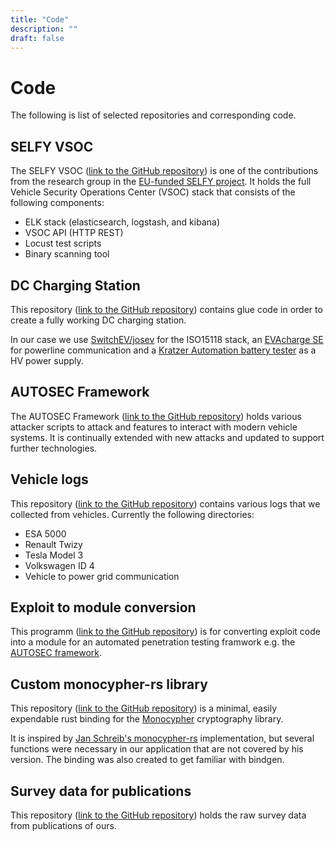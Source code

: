 ```yaml
---
title: "Code"
description: ""
draft: false
---
```


# Code

The following is list of selected repositories and corresponding code.


## SELFY VSOC

The SELFY VSOC ([link to the GitHub repository](https://github.com/securityinmobility/selfy-vsoc-api)) is one of the contributions from the research group in the [EU-funded SELFY project](https://selfy-project.eu/). It holds the full Vehicle Security Operations Center (VSOC) stack that consists of the following components:

- ELK stack (elasticsearch, logstash, and kibana)
- VSOC API (HTTP REST)
- Locust test scripts 
- Binary scanning tool


## DC Charging Station

This repository ([link to the GitHub repository](https://github.com/securityinmobility/dc-charging-station)) contains glue code in order to create a fully working DC charging station.

In our case we use [SwitchEV/josev](https://github.com/SwitchEV/josev) for the ISO15118 stack, an [EVAcharge SE](https://chargebyte.com/products/charging-station-communication/evacharge-se) for powerline communication and a [Kratzer Automation battery tester](https://www.ni.com/de/shop/power-electronics-test-systems.html) as a HV power supply.


## AUTOSEC Framework

The AUTOSEC Framework ([link to the GitHub repository](https://github.com/securityinmobility/autosec-framework)) holds various attacker scripts to attack and features to interact with modern vehicle systems. It is continually extended with new attacks and updated to support further technologies.


## Vehicle logs 

This repository ([link to the GitHub repository](https://github.com/securityinmobility/vehiclelogs)) contains various logs that we collected from vehicles. Currently the following directories:

- ESA 5000 
- Renault Twizy 
- Tesla Model 3
- Volkswagen ID 4
- Vehicle to power grid communication


## Exploit to module conversion

This programm ([link to the GitHub repository](https://github.com/securityinmobility/exploit-to-module-conversion)) is for converting exploit code into a module for an automated penetration testing framwork e.g. the [AUTOSEC framework](#autosec-framework).


## Custom monocypher-rs library

This repository ([link to the GitHub repository](https://github.com/securityinmobility/monocypher-rs)) is a minimal, easily expendable rust binding for the [Monocypher](https://monocypher.org/) cryptography library.

It is inspired by [Jan Schreib's monocypher-rs](https://github.com/jan-schreib/monocypher-rs) implementation, but several functions were necessary in our application that are not covered by his version. The binding was also created to get familiar with bindgen.


## Survey data for publications 

This repository ([link to the GitHub repository](https://github.com/securityinmobility/survey-data)) holds the raw survey data from publications of ours.
